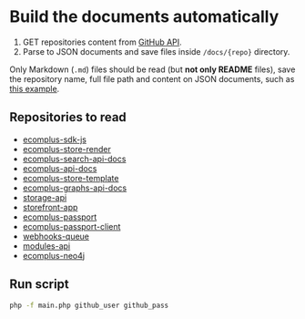 # Build the documents automatically

1. GET repositories content from
[GitHub API](https://developer.github.com/v3/repos/contents/#get-contents).
2. Parse to JSON documents and save files inside `/docs/{repo}` directory.

Only Markdown (`.md`) files should be read (but **not only README** files),
save the repository name, full file path and content on JSON documents, such as
[this example](https://github.com/ecomclub/els-developers/blob/master/docs/.sample.json).

## Repositories to read
+ [ecomplus-sdk-js](https://github.com/ecomclub/ecomplus-sdk-js)
+ [ecomplus-store-render](https://github.com/ecomclub/ecomplus-store-render)
+ [ecomplus-search-api-docs](https://github.com/ecomclub/ecomplus-search-api-docs)
+ [ecomplus-api-docs](https://github.com/ecomclub/ecomplus-api-docs)
+ [ecomplus-store-template](https://github.com/ecomclub/ecomplus-store-template)
+ [ecomplus-graphs-api-docs](https://github.com/ecomclub/ecomplus-graphs-api-docs)
+ [storage-api](https://github.com/ecomclub/storage-api)
+ [storefront-app](https://github.com/ecomclub/storefront-app)
+ [ecomplus-passport](https://github.com/ecomclub/ecomplus-passport)
+ [ecomplus-passport-client](https://github.com/ecomclub/ecomplus-passport-client)
+ [webhooks-queue](https://github.com/ecomclub/webhooks-queue)
+ [modules-api](https://github.com/ecomclub/modules-api)
+ [ecomplus-neo4j](https://github.com/ecomclub/ecomplus-neo4j)

## Run script
```bash
php -f main.php github_user github_pass
```
